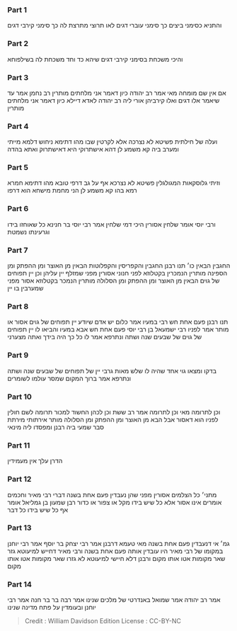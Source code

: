 
### Part 1
והתניא כסימני ביצים כך סימני עוברי דגים לאו תרוצי מתרצת לה כך סימני קירבי דגים

### Part 2
והיכי משכחת בסימני קירבי דגים שיהא כד וחד משכחת לה בשילפוחא

### Part 3
אם אין שם מומחה מאי אמר רב יהודה כיון דאמר אני מלחתים מותרין רב נחמן אמר עד שיאמר אלו דגים ואלו קירביהן אורי ליה רב יהודה לאדא דיילא כיון דאמר אני מלחתים מותרין

### Part 4
ועלה של חילתית פשיטא לא נצרכה אלא לקרטין שבו מהו דתימא ניחוש דלמא מייתי ומערב ביה קא משמע לן דהא אישתרוקי היא דאישתרוק ואתא בהדה

### Part 5
וזיתי גלוסקאות המגולגלין פשיטא לא נצרכא אף על גב דרפי טובא מהו דתימא חמרא רמא בהו קא משמע לן הני מחמת מישחא הוא דרפו

### Part 6
ורבי יוסי אומר שלחין אסורין היכי דמי שלחין אמר רבי יוסי בר חנינא כל שאוחזו בידו וגרעינתו נשמטת

### Part 7
החגבין הבאין כו׳ תנו רבנן החגבין והקפריסין והקפלוטות הבאין מן האוצר ומן ההפתק ומן הספינה מותרין הנמכרין בקטלוזא לפני חנוני אסורין מפני שמזלף יין עליהן וכן יין תפוחים של גוים הבאין מן האוצר ומן ההפתק ומן הסלולה מותרין הנמכר בקטלוזא אסור מפני שמערבין בו יין

### Part 8
תנו רבנן פעם אחת חש רבי במעיו אמר כלום יש אדם שיודע יין תפוחים של גוים אסור או מותר אמר לפניו רבי ישמעאל בן רבי יוסי פעם אחת חש אבא במעיו והביאו לו יין תפוחים של גוים של שבעים שנה ושתה ונתרפא אמר לו כל כך היה בידך ואתה מצערני

### Part 9
בדקו ומצאו גוי אחד שהיה לו שלש מאות גרבי יין של תפוחים של שבעים שנה ושתה ונתרפא אמר ברוך המקום שמסר עולמו לשומרים

### Part 10
וכן לתרומה מאי וכן לתרומה אמר רב ששת וכן לכהן החשוד למכור תרומה לשם חולין לפניו הוא דאסור אבל הבא מן האוצר ומן ההפתק ומן הסלולה מותר אירתותי מירתת סבר שמעי ביה רבנן ומפסדו ליה מינאי 

### Part 11
הדרן עלך אין מעמידין

### Part 12
מתני׳ כל הצלמים אסורין מפני שהן נעבדין פעם אחת בשנה דברי רבי מאיר וחכמים אומרים אינו אסור אלא כל שיש בידו מקל או צפור או כדור רבן שמעון בן גמליאל אומר אף כל שיש בידו כל דבר

### Part 13
גמ׳ אי דנעבדין פעם אחת בשנה מאי טעמא דרבנן אמר רבי יצחק בר יוסף אמר רבי יוחנן במקומו של רבי מאיר היו עובדין אותה פעם אחת בשנה ורבי מאיר דחייש למיעוטא גזר שאר מקומות אטו אותו מקום ורבנן דלא חיישי למיעוטא לא גזרו שאר מקומות אטו אותו מקום

### Part 14
אמר רב יהודה אמר שמואל באנדרטי של מלכים שנינו אמר רבה בר בר חנה אמר רבי יוחנן ובעומדין על פתח מדינה שנינו

>Credit : William Davidson Edition
>License : CC-BY-NC